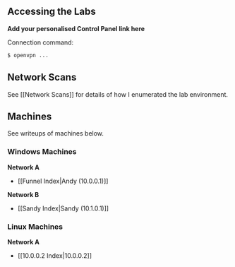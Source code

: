 ## Accessing the Labs

**Add your personalised Control Panel link here**

Connection command:

```bash
$ openvpn ...
```

## Network Scans

See [[Network Scans]] for details of how I enumerated the lab environment.

## Machines

See writeups of machines below.

### Windows Machines

**Network A**
- [[Funnel Index|Andy (10.0.0.1)]]

**Network B**
- [[Sandy Index|Sandy (10.1.0.1)]]

### Linux Machines

**Network A**
- [[10.0.0.2 Index|10.0.0.2]]